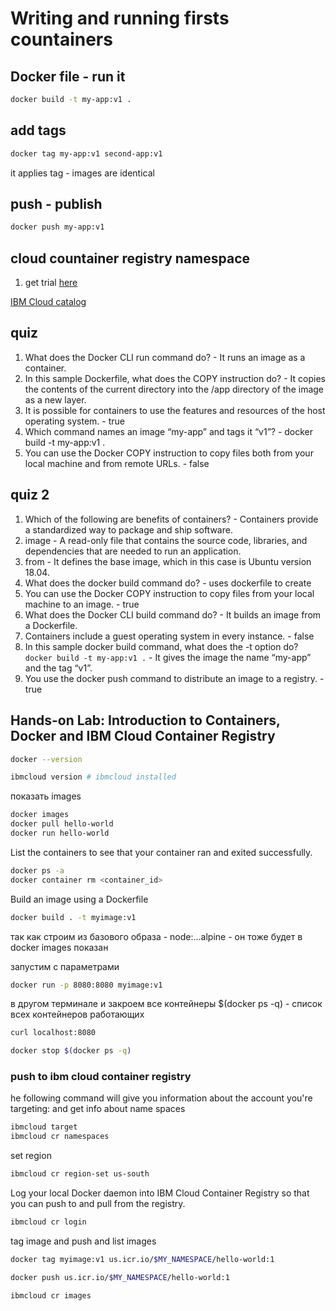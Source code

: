 # Writing and running firsts countainers

## Docker file - run it

```bash
docker build -t my-app:v1 .
```

## add tags

```bash
docker tag my-app:v1 second-app:v1
```

it applies tag - images are identical

## push - publish

```bash
docker push my-app:v1
```

## cloud countainer registry namespace

1. get trial [here](https://cloud.ibm.com/registration/trial )

[IBM Cloud catalog](https://cloud.ibm.com/catalog?utm_medium=Exinfluencer&utm_source=Exinfluencer&utm_content=000026UJ&utm_term=10006555&utm_id=NA-SkillsNetwork-Channel-SkillsNetworkCoursescc20117568655-2021-01-01)

## quiz

1. What does the Docker CLI run command do? - It runs an image as a container.
2. In this sample Dockerfile, what does the COPY instruction do? - It copies the contents of the current directory into the /app directory of the image as a new layer.
3. It is possible for containers to use the features and resources of the host operating system. - true
4. Which command names an image “my-app” and tags it “v1”? - docker build -t my-app:v1 .
5. You can use the Docker COPY instruction to copy files both from your local machine and from remote URLs. - false

## quiz 2

1. Which of the following are benefits of containers? - Containers provide a standardized way to package and ship software.
2. image - A read-only file that contains the source code, libraries, and dependencies that are needed to run an application.
3. from - It defines the base image, which in this case is Ubuntu version 18.04.
4. What does the docker build command do? - uses dockerfile to create
5. You can use the Docker COPY instruction to copy files from your local machine to an image. - true
6. What does the Docker CLI build command do? - It builds an image from a Dockerfile.
7. Containers include a guest operating system in every instance. - false
8. In this sample docker build command, what does the -t option do?
``` docker build -t my-app:v1 . ``` - It gives the image the name “my-app” and the tag “v1”.
9. You use the docker push command to distribute an image to a registry. - true

## Hands-on Lab: Introduction to Containers, Docker and IBM Cloud Container Registry

```bash
docker --version

ibmcloud version # ibmcloud installed
```

показать images

```bash
docker images
docker pull hello-world
docker run hello-world
```

List the containers to see that your container ran and exited successfully.

```bash
docker ps -a
docker container rm <container_id>
```

Build an image using a Dockerfile

```bash
docker build . -t myimage:v1
```

так как строим из базового образа - node:...alpine - он тоже будет в docker images показан

запустим с параметрами

```bash
docker run -p 8080:8080 myimage:v1
```

в другом терминале и закроем все контейнеры $(docker ps -q) - список всех контейнеров работающих

```bash
curl localhost:8080

docker stop $(docker ps -q)
```

### push to ibm cloud container registry

he following command will give you information about the account you're targeting:  and get info about name spaces

```bash
ibmcloud target
ibmcloud cr namespaces
```

set region

```bash
ibmcloud cr region-set us-south
```

Log your local Docker daemon into IBM Cloud Container Registry so that you can push to and pull from the registry.

```bash
ibmcloud cr login
```

tag image and push and list images

```bash
docker tag myimage:v1 us.icr.io/$MY_NAMESPACE/hello-world:1

docker push us.icr.io/$MY_NAMESPACE/hello-world:1

ibmcloud cr images

```
